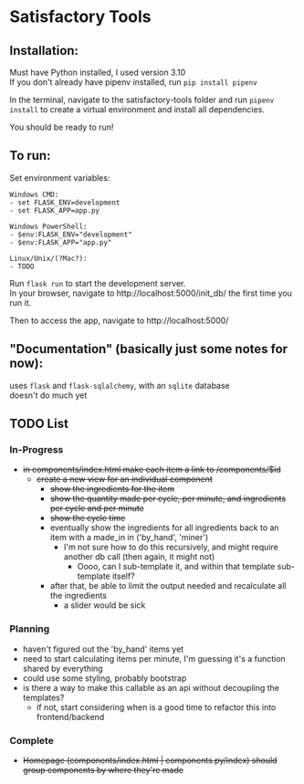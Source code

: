 
# Satisfactory Tools

## Installation:
Must have Python installed, I used version 3.10  
If you don't already have pipenv installed, run `pip install pipenv`

In the terminal, navigate to the satisfactory-tools folder and run `pipenv install` to create a virtual environment and install all dependencies.

You should be ready to run!

## To run:
Set environment variables:

    Windows CMD:
    - set FLASK_ENV=development
    - set FLASK_APP=app.py

    Windows PowerShell:
    - $env:FLASK_ENV="development"
    - $env:FLASK_APP="app.py"

    Linux/Unix/(?Mac?):
    - TODO

Run `flask run` to start the development server.  
In your browser, navigate to http://localhost:5000/init_db/ the first time you run it.

Then to access the app, navigate to http://localhost:5000/


## "Documentation" (basically just some notes for now):

uses `flask` and `flask-sqlalchemy`, with an `sqlite` database  
doesn't do much yet


## TODO List

### In-Progress
- ~~in components/index.html make each item a link to /components/$id~~
    - ~~create a new view for an individual component~~
        - ~~show the ingredients for the item~~
        - ~~show the quantity made per cycle, per minute, and ingredients per cycle and per minute~~
        - ~~show the cycle time~~
        - eventually show the ingredients for all ingredients back to an item with a made_in in ('by_hand', 'miner')
            - I'm not sure how to do this recursively, and might require another db call (then again, it might not)
                - Oooo, can I sub-template it, and within that template sub-template itself?
        - after that, be able to limit the output needed and recalculate all the ingredients
            - a slider would be sick

### Planning
- haven't figured out the 'by_hand' items yet
- need to start calculating items per minute, I'm guessing it's a function shared by everything
- could use some styling, probably bootstrap
- is there a way to make this callable as an api without decoupling the templates?
    - if not, start considering when is a good time to refactor this into frontend/backend

### Complete
- ~~Homepage (components/index.html | components.py/index) should group components by where they're made~~
